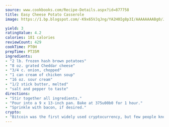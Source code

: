 ```yaml
---
source: www.cookbooks.com/Recipe-Details.aspx?id=877758
title: Easy Cheese Potato Casserole
image: https://1.bp.blogspot.com/-K9x65VJqJng/YA2H0Ig8p3I/AAAAAAAABg0/JRKr7ZzesxofwlGw6YudXad_aQn9BD52QCLcBGAsYHQ/s299/2.png

yield: 3
ratingValue: 4.2
calories: 181 calories
reviewCount: 429
cookTime: PT0H
prepTime: PT35M
ingredients:
- "2 lb. frozen hash brown potatoes"
- "8 oz. grated Cheddar cheese"
- "3/4 c. onion, chopped"
- "1 can cream of chicken soup"
- "16 oz. sour cream"
- "1/2 stick butter, melted"
- "salt and pepper to taste"
directions:
- "Stir together all ingredients."
- "Pour into a 9 x 13-inch pan. Bake at 375u00b0 for 1 hour."
- "Sprinkle with bacon, if desired."
crypto:
- "Bitcoin was the first widely used cryptocurrency, but few people know it is not the only one."
---
```

